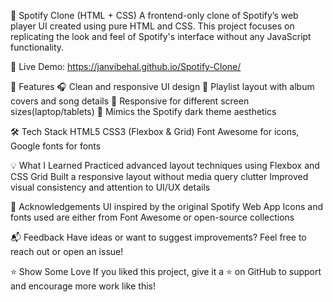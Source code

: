 🎵 Spotify Clone (HTML + CSS)
A frontend-only clone of Spotify’s web player UI created using pure HTML and CSS. This project focuses on replicating the look and feel of Spotify's interface without any JavaScript functionality.


🔗 Live Demo: https://janvibehal.github.io/Spotify-Clone/


🌟 Features
🎧 Clean and responsive UI design
📁 Playlist layout with album covers and song details
📱 Responsive for different screen sizes(laptop/tablets)
🖤 Mimics the Spotify dark theme aesthetics


🛠️ Tech Stack
HTML5
CSS3 (Flexbox & Grid)
Font Awesome for icons, Google fonts for fonts


💡 What I Learned
Practiced advanced layout techniques using Flexbox and CSS Grid
Built a responsive layout without media query clutter
Improved visual consistency and attention to UI/UX details


🙌 Acknowledgements
UI inspired by the original Spotify Web App
Icons and fonts used are either from Font Awesome or open-source collections


📬 Feedback
Have ideas or want to suggest improvements? Feel free to reach out or open an issue!


⭐ Show Some Love
If you liked this project, give it a ⭐ on GitHub to support and encourage more work like this!









